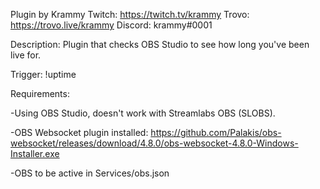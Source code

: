 Plugin by Krammy 
Twitch: https://twitch.tv/krammy
Trovo: https://trovo.live/krammy
Discord: krammy#0001

Description:
Plugin that checks OBS Studio to see how long you've been live for.

Trigger:
	!uptime

Requirements:

-Using OBS Studio, doesn't work with Streamlabs OBS (SLOBS).

-OBS Websocket plugin installed: https://github.com/Palakis/obs-websocket/releases/download/4.8.0/obs-websocket-4.8.0-Windows-Installer.exe

-OBS to be active in Services/obs.json